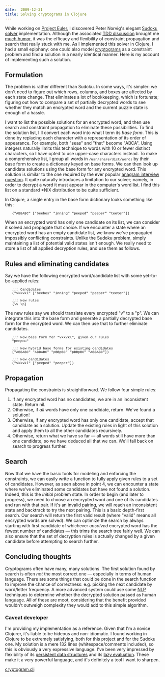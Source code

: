 ```yaml
---
date:  2009-12-31
title: Solving cryptograms in Clojure
---
```

<p>
  While working on <a href="http://projecteuler.net/index.php?section=problems&amp;id=96" rel="nofollow">Project Euler</a>, I discovered Peter Norvig's elegant <a href="http://norvig.com/sudoku.html">Sudoku solver</a> implementation. Although the associated <a href="http://ravimohan.blogspot.com/2007/04/learning-from-sudoku-solvers.html" rel="nofollow"><acronym title="Test-driven development">TDD</acronym> discussion</a> brought me <a href="http://pindancing.blogspot.com/2009/09/sudoku-in-coders-at-work.html" rel="nofollow">much humor</a>, it was the efficacy and flexibility of constraint propagation and search that really stuck with me. As I implemented this solver in Clojure, I had a small epiphany: one could also model <a href="http://en.wikipedia.org/wiki/Cryptogram" rel="nofollow">cryptograms</a> as a constraint problem and find a solution in a nearly identical manner. Here is my account of implementing such a solution.
</p>

<h2>Formulation</h2>
<p>
  The problem is rather different than Sudoku. In some ways, it's simpler: we don't need to figure out which rows, columns, and boxes are affected by each state change. That eliminates a lot of bookkeeping, which is fortunate; figuring out how to compare a set of partially decrypted words to see whether they match an encrypted word and the current puzzle state is enough of a hassle.
</p>
<p>
  I want to list the possible solutions for an encrypted word, and then use search and constraint propagation to eliminate these possibilities. To find the solution list, I'll convert each word into what I term its <em>base form</em>. This is done by replacing each character with a representation of its order of appearance. For example, both "seas" and "that" become "ABCA". Using integers naturally limits this technique to words with 10 or fewer distinct characters, so I have opted to use upper-case characters instead. To make a comprehensive list, I group all words in <span style="font-family:courier new,mono;font-size:0.8em;">/usr/share/dict/words</span> by their base form to create a dictionary keyed on base forms. We can then look up candidate solutions using the base form for any encrypted word. This solution is similar to the one required by the ever popular <a href="http://www.google.com/search?q=anagram+interview+question" rel="nofollow">anagram interview question</a>. It quite naturally introduces a limitation to our solver; namely, in order to decrypt a word it must appear in the computer's word list. I find this list on a standard *NIX distribution to be quite sufficient.
</p>
<p>
  In Clojure, a single entry in the base form dictionary looks something like this:
</p>
<p style="font-family:courier new,mono;font-size:0.8em;margin-left:2em;">
  {"ABBABC" ["beebes" "inning" "peeped" "peeper" "teeter"]}
</p>
<p>
  When an encrypted word has only one candidate on its list, we can consider it solved and propagate that choice. If we encounter a state where an encrypted word has an empty candidate list, we know we've propagated impossibly conflicting constraints. Unlike the Sudoku problem, simply maintaining a list of potential valid states isn't enough. We really need to store a list of all applied decryption rules, and use them as follows.
</p>

<h2>Rules and eliminating candidates</h2>
<p>
  Say we have the following encrypted word/candidate list with some yet-to-be-applied rules:
</p>
<p style="font-family:courier new,mono;font-size:0.8em;margin-left:2em;">
  ;;; Candidates<br/>
  ("vkkvkl" ["beebes" "inning" "peeped" "peeper" "teeter"])<br/><br/>
  ;;; New rules<br/>
  {\v \p}
</p>
<p>
  The new rules say we should translate every encrypted "v" to a "p". We can integrate this into the base form and generate a partially decrypted base form for the encrypted word. We can then use that to further eliminate candidates.
</p>
<p style="font-family:courier new,mono;font-size:0.8em;margin-left:2em;">
  ;;; New base form for "vkkvkl", given our rules<br/>
  "pBBpBC"<br/><br/>
  ;;; New hybrid base forms for existing candidates<br/>
  ["ABBABC" "ABBABC" "pBBpBC" "pBBpBC" "ABBABC"])<br/><br/>
  ;;; New candidates<br/>
  ("vkkvkl" ["peeped" "peeper"])
</p>

<h2>Propagation</h2>
<p>
  Propagating the constraints is straightforward. We follow four simple rules:
</p>
<ol>
  <li>If any encrypted word has no candidates, we are in an inconsistent state. Return nil.</li>
  <li>Otherwise, if <em>all</em> words have only one candidate, return. We've found a solution!</li>
  <li>Otherwise, if any encrypted word has only one candidate, accept that candidate as a solution. Update the existing rules in light of this solution and apply them to all the other candidates recursively.</li>
  <li>Otherwise, return what we have so far &mdash; all words still have more than one candidate, so we have deduced all that we can. We'll fall back on search to progress further.</li>
</ol>

<h2>Search</h2>
<p>
  Now that we have the basic tools for modeling and enforcing the constraints, we can easily write a function to fully apply given rules to a set of candidates.
  However, as seen above in point 4, we can encounter a state where we've eliminated some candidates but have not found a solution. Indeed, this is the <em>initial</em> problem state. In order to begin (and later to progress), we need to choose an encrypted word and one of its candidates and run with that pair. If it's an invalid pairing, we will reach an inconsistent state and backtrack to try the next pairing. This is a basic depth-first search. Our search will return the first valid result (where "valid" means all encrypted words are solved). We can optimize the search by always starting with first candidate of whichever <em>unsolved</em> encrypted word has the fewest number of candidates &mdash; this trims the search tree fairly well. We can also ensure that the set of decryption rules is actually changed by a given candidate before attempting to search further.
</p>

<h2>Concluding thoughts</h2>
<p>
  Cryptograms often have many, many solutions. The first solution found by search is often <em>not</em> the most correct one &mdash; especially in terms of human language. There are some things that could be done in the search function to improve the chance of correctness: e.g. picking the next candidate by word/letter frequency. A more advanced system could use some <acronym title="Natural Language Processing">NLP</acronym> techniques to determine whether the decrypted solution passed as human language. All of these are moot, considering that the benefit provided wouldn't outweigh complexity they would add to this simple algorithm.
</p>

<h3>Caveat developer</h3>
<p>
  I'm providing my implementation as a reference. Given that I'm a novice Clojurer, it's liable to be hideous and non-idiomatic. I found working in Clojure to be extremely satisfying, both for this project and for the Sudoku one. My solution is a mere 132 lines (whitespace/comments included), so this is obviously a very expressive language.
  I've been very impressed by flexibility of its <a href="http://technomancy.us/132">persistent data structures</a> and its <a href="http://clojure.org/lazy" rel="nofollow">lazy evaluation</a>. These make it a very powerful language, and it's definitely a tool I want to sharpen.
</p>
<p><a href="/files/cryptogram.clj">cryptogram.clj</a></p>

